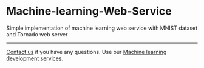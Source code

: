 # Machine-learning-Web-Service
Simple implementation of machine learning web service with MNIST dataset and Tornado web server

-------------

<a href="https://adexin.com/contact-us/">Contact us</a> if you have any questions. Use our <a href="https://adexin.com/services/machine-learning-consulting/">Machine learning development services</a>.
